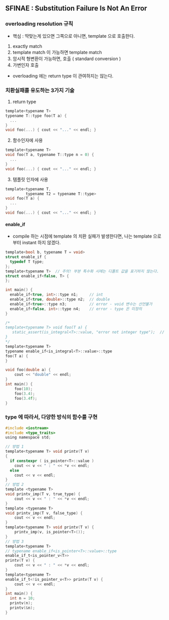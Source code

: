 ## SFINAE : Substitution Failure Is Not An Error

### overloading resolution 규칙
* 핵심 : 딱맞는게 있으면 그쪽으로 아니면, template 으로 호출한다.
1. exactly match
2. template match 이 가능하면 template match
3. 암시적 형변환이 가능하면, 호출 ( standard conversion )
4. 가변인자 호출
* overloading 에는 return type 이 관여하지는 않는다.


### 치환실패를 유도하는 3가지 기술
1. return type
```c
template<typename T> 
typename T::type foo(T a) { 
  ...
}
void foo(...) { cout << "..." << endl; }
```
2. 함수인자에 사용
```c
template<typename T> 
void foo(T a, typename T::type n = 0) {
  ...
}
void foo(...) { cout << "..." << endl; }
```
3. 템플릿 인자에 사용
```c
template<typename T,
         typename T2 = typename T::type> 
void foo(T a) {
  ...
}
void foo(...) { cout << "..." << endl; }
```

#### enable_if
- compile 하는 시점에 template 의 치환 실패가 발생한다면, 나는 template 으로부터 instant 하지 않겠다.  
```c
template<bool b, typename T = void>
struct enable_if {
  typedef T type;
};
template<typename T>  // 주의! 부분 특수화 시에는 디폴트 값을 표기하지 않는다.
struct enable_if<false, T> {
};

int main() {
  enable_if<true, int>::type n1;     // int
  enable_if<true, double>::type n2;  // double
  enable_if<true>::type n3;          // error - void 변수는 선언불가
  enable_if<false, int>::type n4;    // error - type 은 미정의
}
```

```c
/*
template<typename T> void foo(T a) {
   static_assert(is_integral<T>::value, "error not integer type");  // 치환 후 compile 시에 error 발생
}
*/
template<typename T>
typename enable_if<is_integral<T>::value>::type
foo(T a) {
}

void foo(double a) {
    cout << "double" << endl;
}
int main() {
	foo(10);
	foo(3.4);
	foo(3.4f);
}
```
### type 에 따라서, 다양한 방식의 함수를 구현
```c
#include <iostream>
#include <type_traits>
using namespace std;

// 방법 1
template<typename T> void printv(T v)
{
  if constexpr ( is_pointer<T>::value )		
    cout << v << " : " << *v << endl;
  else
    cout << v << endl;
}
// 방법 2
template <typename T>
void printv_imp(T v, true_type) {
    cout << v << " : " << *v << endl;
}
template <typename T>
void printv_imp(T v, false_type) {
    cout << v << endl;
}
template<typename T> void printv(T v) {
    printv_imp(v, is_pointer<T>());
}
// 방법 3
template<typename T>
// typename enable_if<is_pointer<T>::value>::type 
enable_if_t<is_pointer_v<T>>
printv(T v) {
    cout << v << " : " << *v << endl;
}
template<typename T>
enable_if_t<!is_pointer_v<T>> printv(T v) {
    cout << v << endl;
}
int main() {
  int n = 10;
  printv(n);
  printv(&n);
}
```
